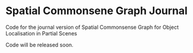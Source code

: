 # Spatial Commonsene Graph Journal
Code for the journal version of Spatial Commonsense Graph for Object Localisation in Partial Scenes

Code will be released soon.
